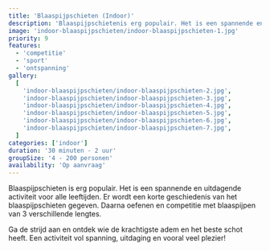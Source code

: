 ```yaml
---
title: 'Blaaspijpschieten (Indoor)'
description: 'Blaaspijpschietenis erg populair. Het is een spannende en uitdagende activiteit voor alle leeftijden.'
image: 'indoor-blaaspijpschieten/indoor-blaaspijpschieten-1.jpg'
priority: 9
features:
  - 'competitie'
  - 'sport'
  - 'ontspanning'
gallery:
  [
    'indoor-blaaspijpschieten/indoor-blaaspijpschieten-2.jpg',
    'indoor-blaaspijpschieten/indoor-blaaspijpschieten-3.jpg',
    'indoor-blaaspijpschieten/indoor-blaaspijpschieten-4.jpg',
    'indoor-blaaspijpschieten/indoor-blaaspijpschieten-5.jpg',
    'indoor-blaaspijpschieten/indoor-blaaspijpschieten-6.jpg',
    'indoor-blaaspijpschieten/indoor-blaaspijpschieten-7.jpg',
  ]
categories: ['indoor']
duration: '30 minuten - 2 uur'
groupSize: '4 - 200 personen'
availability: 'Op aanvraag'
---
```


Blaaspijpschieten is erg populair. Het is een spannende en uitdagende activiteit voor alle leeftijden. Er wordt een korte geschiedenis van het blaaspijpschieten gegeven. Daarna oefenen en competitie met blaaspijpen van 3 verschillende lengtes.

Ga de strijd aan en ontdek wie de krachtigste adem en het beste schot heeft. Een activiteit vol spanning, uitdaging en vooral veel plezier!
